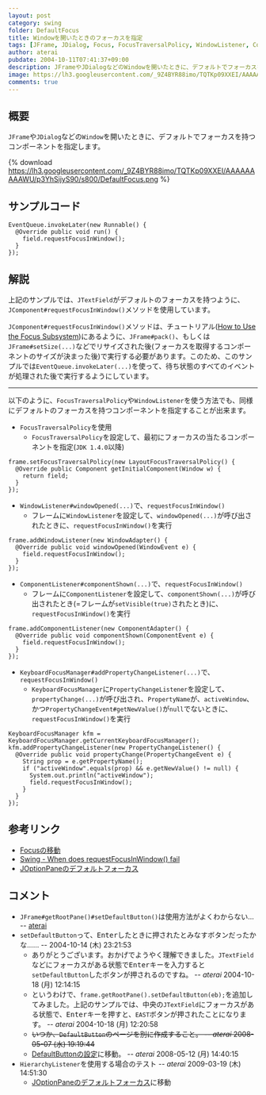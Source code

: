 ```yaml
---
layout: post
category: swing
folder: DefaultFocus
title: Windowを開いたときのフォーカスを指定
tags: [JFrame, JDialog, Focus, FocusTraversalPolicy, WindowListener, ComponentListener, KeyboardFocusManager]
author: aterai
pubdate: 2004-10-11T07:41:37+09:00
description: JFrameやJDialogなどのWindowを開いたときに、デフォルトでフォーカスを持つコンポーネントを指定します。
image: https://lh3.googleusercontent.com/_9Z4BYR88imo/TQTKp09XXEI/AAAAAAAAAWU/p3YhSijyS90/s800/DefaultFocus.png
comments: true
---
```

## 概要
`JFrame`や`JDialog`などの`Window`を開いたときに、デフォルトでフォーカスを持つコンポーネントを指定します。

{% download https://lh3.googleusercontent.com/_9Z4BYR88imo/TQTKp09XXEI/AAAAAAAAAWU/p3YhSijyS90/s800/DefaultFocus.png %}

## サンプルコード
<pre class="prettyprint"><code>EventQueue.invokeLater(new Runnable() {
  @Override public void run() {
    field.requestFocusInWindow();
  }
});
</code></pre>

## 解説
上記のサンプルでは、`JTextField`がデフォルトのフォーカスを持つように、`JComponent#requestFocusInWindow()`メソッドを使用しています。

`JComponent#requestFocusInWindow()`メソッドは、チュートリアル([How to Use the Focus Subsystem](https://docs.oracle.com/javase/tutorial/uiswing/misc/focus.html))にあるように、`JFrame#pack()`、もしくは`JFrame#setSize(...)`などでリサイズされた後(フォーカスを取得するコンポーネントのサイズが決まった後)で実行する必要があります。このため、このサンプルでは`EventQueue.invokeLater(...)`を使って、待ち状態のすべてのイベントが処理された後で実行するようにしています。

- - - -
以下のように、`FocusTraversalPolicy`や`WindowListener`を使う方法でも、同様にデフォルトのフォーカスを持つコンポーネントを指定することが出来ます。

- `FocusTraversalPolicy`を使用
    - `FocusTraversalPolicy`を設定して、最初にフォーカスの当たるコンポーネントを指定(`JDK 1.4.0`以降)

<!-- dummy comment line for breaking list -->

<pre class="prettyprint"><code>frame.setFocusTraversalPolicy(new LayoutFocusTraversalPolicy() {
  @Override public Component getInitialComponent(Window w) {
    return field;
  }
});
</code></pre>

- `WindowListener#windowOpened(...)`で、`requestFocusInWindow()`
    - フレームに`WindowListener`を設定して、`windowOpened(...)`が呼び出されたときに、`requestFocusInWindow()`を実行

<!-- dummy comment line for breaking list -->

<pre class="prettyprint"><code>frame.addWindowListener(new WindowAdapter() {
  @Override public void windowOpened(WindowEvent e) {
    field.requestFocusInWindow();
  }
});
</code></pre>

- `ComponentListener#componentShown(...)`で、`requestFocusInWindow()`
    - フレームに`ComponentListener`を設定して、`componentShown(...)`が呼び出されたとき(=フレームが`setVisible(true)`されたとき)に、`requestFocusInWindow()`を実行

<!-- dummy comment line for breaking list -->

<pre class="prettyprint"><code>frame.addComponentListener(new ComponentAdapter() {
  @Override public void componentShown(ComponentEvent e) {
    field.requestFocusInWindow();
  }
});
</code></pre>

- `KeyboardFocusManager#addPropertyChangeListener(...)`で、`requestFocusInWindow()`
    - `KeyboardFocusManager`に`PropertyChangeListener`を設定して、`propertyChange(...)`が呼び出され、`PropertyName`が、`activeWindow`、かつ`PropertyChangeEvent#getNewValue()`が`null`でないときに、`requestFocusInWindow()`を実行

<!-- dummy comment line for breaking list -->

<pre class="prettyprint"><code>KeyboardFocusManager kfm = KeyboardFocusManager.getCurrentKeyboardFocusManager();
kfm.addPropertyChangeListener(new PropertyChangeListener() {
  @Override public void propertyChange(PropertyChangeEvent e) {
    String prop = e.getPropertyName();
    if ("activeWindow".equals(prop) &amp;&amp; e.getNewValue() != null) {
      System.out.println("activeWindow");
      field.requestFocusInWindow();
    }
  }
});
</code></pre>

## 参考リンク
- [Focusの移動](https://ateraimemo.com/Swing/FocusTraversal.html)
- [Swing - When does requestFocusInWindow() fail](https://community.oracle.com/thread/1367389)
- [JOptionPaneのデフォルトフォーカス](https://ateraimemo.com/Swing/OptionPaneDefaultFocus.html)

<!-- dummy comment line for breaking list -->

## コメント
- `JFrame#getRootPane()#setDefaultButton()`は使用方法がよくわからない… -- [aterai](https://ateraimemo.com/aterai.html)
- `setDefaultButton`って、<kbd>Enter</kbd>したときに押されたとみなすボタンだったかな…… --  2004-10-14 (木) 23:21:53
    - ありがとうございます。おかげでようやく理解できました。`JTextField`などにフォーカスがある状態で<kbd>Enter</kbd>キーを入力すると`setDefaultButton`したボタンが押されるのですね。 -- *aterai* 2004-10-18 (月) 12:14:15
    - というわけで、`frame.getRootPane().setDefaultButton(eb);`を追加してみました。上記のサンプルでは、中央の`JTextField`にフォーカスがある状態で、<kbd>Enter</kbd>キーを押すと、`EAST`ボタンが押されたことになります。 -- *aterai* 2004-10-18 (月) 12:20:58
    - ~~いつか、`DefaultButton`のページを別に作成すること。 -- *aterai* 2008-05-07 (水) 19:19:44~~
    - [DefaultButtonの設定](https://ateraimemo.com/Swing/DefaultButton.html)に移動。 -- *aterai* 2008-05-12 (月) 14:40:15
- `HierarchyListener`を使用する場合のテスト -- *aterai* 2009-03-19 (木) 14:51:30
    - [JOptionPaneのデフォルトフォーカス](https://ateraimemo.com/Swing/OptionPaneDefaultFocus.html)に移動

<!-- dummy comment line for breaking list -->
